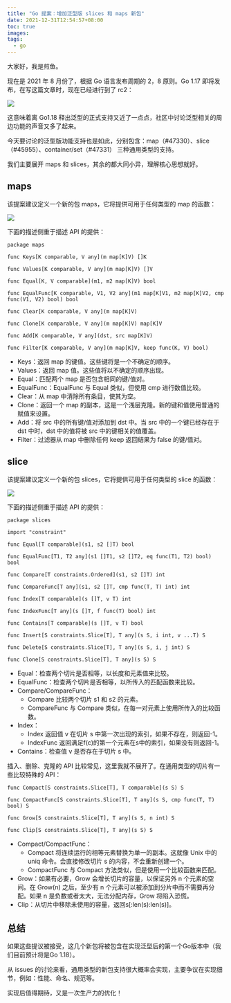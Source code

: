 ```yaml
---
title: "Go 提案：增加泛型版 slices 和 maps 新包"
date: 2021-12-31T12:54:57+08:00
toc: true
images:
tags: 
  - go
---
```


大家好，我是煎鱼。

现在是 2021 年 8 月份了，根据 Go 语言发布周期的 2，8 原则。Go 1.17 即将发布，在写这篇文章时，现在已经进行到了 rc2：

![](https://files.mdnice.com/user/3610/ced4caa3-98ac-4c8a-8077-c72e11f69b56.png)

这意味着离 Go1.18 释出泛型的正式支持又近了一点点，社区中讨论泛型相关的周边功能的声音又多了起来。

今天要讨论的泛型版功能支持也是如此，分别包含：map（#47330）、slice（#45955）、container/set（#47331） 三种通用类型的支持。

我们主要展开 maps 和 slices，其余的都大同小异，理解核心思想就好。

## maps

该提案建议定义一个新的包 maps，它将提供可用于任何类型的 map 的函数：

![](https://files.mdnice.com/user/3610/fc067e0f-0972-4f92-898e-d64404b5bfa4.png)

下面的描述侧重于描述 API 的提供：

```golang
package maps

func Keys[K comparable, V any](m map[K]V) []K

func Values[K comparable, V any](m map[K]V) []V

func Equal[K, V comparable](m1, m2 map[K]V) bool

func EqualFunc[K comparable, V1, V2 any](m1 map[K]V1, m2 map[K]V2, cmp func(V1, V2) bool) bool

func Clear[K comparable, V any](m map[K]V)

func Clone[K comparable, V any](m map[K]V) map[K]V

func Add[K comparable, V any](dst, src map[K]V)

func Filter[K comparable, V any](m map[K]V, keep func(K, V) bool)
```
- Keys：返回 map 的键值。这些键将是一个不确定的顺序。
- Values：返回 map 值。这些值将以不确定的顺序出现。
- Equal：匹配两个 map 是否包含相同的键/值对。
- EqualFunc：EqualFunc 与 Equal 类似，但使用 cmp 进行数值比较。
- Clear：从 map 中清除所有条目，使其为空。
- Clone：返回一个 map 的副本，这是一个浅层克隆。新的键和值使用普通的赋值来设置。
- Add：将 src 中的所有键/值对添加到 dst 中。当 src 中的一个键已经存在于 dst 中时，dst 中的值将被 src 中的键相关的值覆盖。
- Filter：过滤器从 map 中删除任何 keep 返回结果为 false 的键/值对。

## slice

该提案建议定义一个新的包 slices，它将提供可用于任何类型的 slice 的函数：

![](https://files.mdnice.com/user/3610/8086fdea-63ee-4c73-aa4b-95b3c647d8e6.png)

下面的描述侧重于描述 API 的提供：

```golang
package slices

import "constraint"

func Equal[T comparable](s1, s2 []T) bool

func EqualFunc[T1, T2 any](s1 []T1, s2 []T2, eq func(T1, T2) bool) bool

func Compare[T constraints.Ordered](s1, s2 []T) int

func CompareFunc[T any](s1, s2 []T, cmp func(T, T) int) int

func Index[T comparable](s []T, v T) int

func IndexFunc[T any](s []T, f func(T) bool) int

func Contains[T comparable](s []T, v T) bool

func Insert[S constraints.Slice[T], T any](s S, i int, v ...T) S

func Delete[S constraints.Slice[T], T any](s S, i, j int) S

func Clone[S constraints.Slice[T], T any](s S) S
```
- Equal：检查两个切片是否相等，以长度和元素值来比较。
- EqualFunc：检查两个切片是否相等，以所传入的匹配函数来比较。
- Compare/CompareFunc：
    - Compare 比较两个切片 s1 和 s2 的元素。
    - CompareFunc 与 Compare 类似，在每一对元素上使用所传入的比较函数。
- Index：
    - Index 返回值 v 在切片 s 中第一次出现的索引，如果不存在，则返回-1。
    - IndexFunc 返回满足f(c)的第一个元素在s中的索引，如果没有则返回-1。
- Contains：检查值 v 是否存在于切片 s 中。

插入、删除、克隆的 API 比较常见，这里我就不展开了。在通用类型的切片有一些比较特殊的 API：

```golang
func Compact[S constraints.Slice[T], T comparable](s S) S

func CompactFunc[S constraints.Slice[T], T any](s S, cmp func(T, T) bool) S

func Grow[S constraints.Slice[T], T any](s S, n int) S

func Clip[S constraints.Slice[T], T any](s S) S
```
- Compact/CompactFunc：
    - Compact 将连续运行的相等元素替换为单一的副本。这就像 Unix 中的 uniq 命令。会直接修改切片 s 的内容，不会重新创建一个。
    - CompactFunc 与 Compact 方法类似，但是使用一个比较函数来匹配。
- Grow：如果有必要，Grow 会增长切片的容量，以保证另外 n 个元素的空间。在 Grow(n) 之后，至少有 n 个元素可以被添加到分片中而不需要再分配。如果 n 是负数或者太大，无法分配内存，Grow 将陷入恐慌。
- Clip：从切片中移除未使用的容量，返回s[:len(s):len(s)]。

## 总结

如果这些提议被接受，这几个新包将被包含在实现泛型后的第一个Go版本中（我们目前预计将是Go 1.18）。

从 issues 的讨论来看，通用类型的新包支持很大概率会实现，主要争议在实现细节，例如：性能、命名、规范等。

实现后值得期待，又是一次生产力的优化！